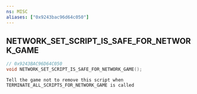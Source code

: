 ```yaml
---
ns: MISC
aliases: ["0x9243bac96d64c050"]
---
```

## NETWORK_SET_SCRIPT_IS_SAFE_FOR_NETWORK_GAME

```c
// 0x9243BAC96D64C050
void NETWORK_SET_SCRIPT_IS_SAFE_FOR_NETWORK_GAME();
```

```
Tell the game not to remove this script when TERMINATE_ALL_SCRIPTS_FOR_NETWORK_GAME is called
```
